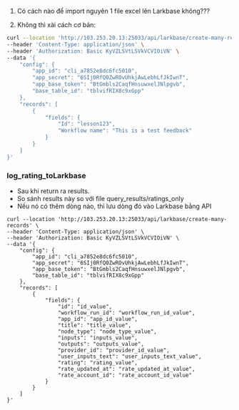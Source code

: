 1. Có cách nào để import nguyên 1 file excel lên Larkbase không??? 

2. Không thì xài cách cơ bản: 

```bash
curl --location 'http://103.253.20.13:25033/api/larkbase/create-many-records' \
--header 'Content-Type: application/json' \
--header 'Authorization: Basic KyVZLSVtLSVkVCVIOiVN' \
--data '{
    "config": {
        "app_id": "cli_a7852e8dc6fc5010",
        "app_secret": "6SIj0RfQ0ZwROvUhkjAwLebhLfJkIwnT",
        "app_base_token": "BtGmbls2CaqfHnsuwxelJNlpgvb",
        "base_table_id": "tblvifRIX8c9xGpp"
    },
    "records": [
        {
            "fields": {
                "Id": "lesson123",
                "Workflow name": "This is a test feedback"
            }
        }
    ]
}'
```


### log_rating_toLarkbase

- Sau khi return ra results. 
- So sánh results này so với file query_results/ratings_only
- Nếu nó có thêm dòng nào, thì lưu dòng đó vào Larkbase bằng API 

```
curl --location 'http://103.253.20.13:25033/api/larkbase/create-many-records' \
--header 'Content-Type: application/json' \
--header 'Authorization: Basic KyVZLSVtLSVkVCVIOiVN' \
--data '{
    "config": {
        "app_id": "cli_a7852e8dc6fc5010",
        "app_secret": "6SIj0RfQ0ZwROvUhkjAwLebhLfJkIwnT",
        "app_base_token": "BtGmbls2CaqfHnsuwxelJNlpgvb",
        "base_table_id": "tblvifRIX8c9xGpp"
    },
    "records": [
        {
            "fields": {
                "id": "id_value",
                "workflow_run_id": "workflow_run_id_value", 
                "app_id": "app_id_value",
                "title": "title_value",
                "node_type": "node_type_value",
                "inputs": "inputs_value",
                "outputs": "outputs_value",
                "provider_id": "provider_id_value",
                "user_inputs_text": "user_inputs_text_value",
                "rating": "rating_value",
                "rate_updated_at": "rate_updated_at_value",
                "rate_account_id": "rate_account_id_value"
            }
        }
    ]
}'
```